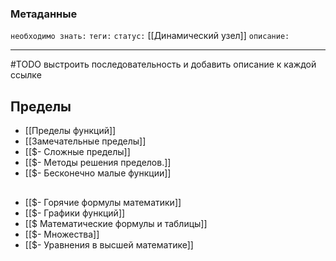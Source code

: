 ### Метаданные
`необходимо знать:` 
`теги:` 
`статус:` [[Динамический узел]]
`описание:` 

---
#TODO выстроить последовательность и добавить описание к каждой ссылке
## Пределы
- [[Пределы функций]]
- [[Замечательные пределы]]
- [[$- Сложные пределы]]
- [[$- Методы решения пределов.]]
- [[$- Бесконечно малые функции]]

## 
- [[$- Горячие формулы математики]]
- [[$- Графики функций]]
- [[$ Математические формулы и таблицы]]
- [[$- Множества]]
- [[$- Уравнения в высшей математике]]